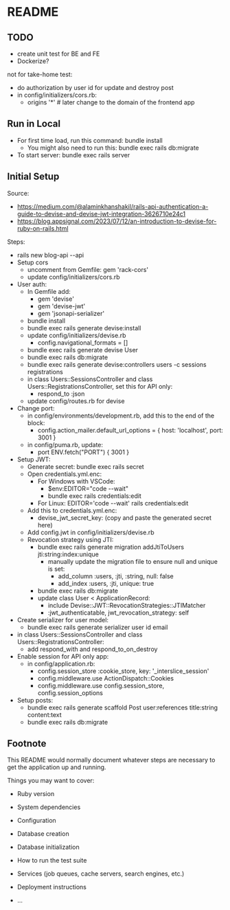 # README

## TODO

- create unit test for BE and FE
- Dockerize?

not for take-home test:
- do authorization by user id for update and destroy post
- in config/initializers/cors.rb:
  - origins '*' # later change to the domain of the frontend app

## Run in Local

- For first time load, run this command: bundle install
  - You might also need to run this: bundle exec rails db:migrate
- To start server: bundle exec rails server

## Initial Setup 

Source:
- https://medium.com/@alaminkhanshakil/rails-api-authentication-a-guide-to-devise-and-devise-jwt-integration-3626710e24c1
- https://blog.appsignal.com/2023/07/12/an-introduction-to-devise-for-ruby-on-rails.html

Steps:

- rails new blog-api --api
- Setup cors
  - uncomment from Gemfile: gem 'rack-cors'
  - update config/initializers/cors.rb
- User auth:
  - In Gemfile add:
    - gem 'devise'
    - gem 'devise-jwt'
    - gem 'jsonapi-serializer'
  - bundle install
  - bundle exec rails generate devise:install
  - update config/initializers/devise.rb
    - config.navigational_formats = []
  - bundle exec rails generate devise User
  - bundle exec rails db:migrate
  - bundle exec rails generate devise:controllers users -c sessions registrations
  - in class Users::SessionsController and class Users::RegistrationsController, set this for API only:
    - respond_to :json
  - update config/routes.rb for devise
- Change port:
  - in config/environments/development.rb, add this to the end of the block:
    - config.action_mailer.default_url_options = { host: 'localhost', port: 3001 }
  - in config/puma.rb, update:
    - port ENV.fetch("PORT") { 3001 }
- Setup JWT:
  - Generate secret: bundle exec rails secret
  - Open credentials.yml.enc:
    - For Windows with VSCode:
      - $env:EDITOR="code --wait"
      - bundle exec rails credentials:edit
    - For Linux: EDITOR='code --wait' rails credentials:edit
  - Add this to credentials.yml.enc:
    - devise_jwt_secret_key: (copy and paste the generated secret here)
  - Add config.jwt in config/initializers/devise.rb
  - Revocation strategy using JTI:
    - bundle exec rails generate migration addJtiToUsers jti:string:index:unique
      - manually update the migration file to ensure null and unique is set:
        - add_column :users, :jti, :string, null: false
        - add_index :users, :jti, unique: true
    - bundle exec rails db:migrate
    - update class User < ApplicationRecord:
      - include Devise::JWT::RevocationStrategies::JTIMatcher
      - :jwt_authenticatable, jwt_revocation_strategy: self
- Create serializer for user model:
  - bundle exec rails generate serializer user id email
- in class Users::SessionsController and class Users::RegistrationsController:
  - add respond_with and respond_to_on_destroy
- Enable session for API only app:
  - in config/application.rb:
    - config.session_store :cookie_store, key: '_interslice_session'
    - config.middleware.use ActionDispatch::Cookies
    - config.middleware.use config.session_store, config.session_options
- Setup posts: 
  - bundle exec rails generate scaffold Post user:references title:string content:text
  - bundle exec rails db:migrate

## Footnote

This README would normally document whatever steps are necessary to get the
application up and running.

Things you may want to cover:

* Ruby version

* System dependencies

* Configuration

* Database creation

* Database initialization

* How to run the test suite

* Services (job queues, cache servers, search engines, etc.)

* Deployment instructions

* ...
